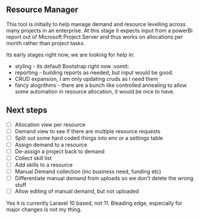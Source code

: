## Resource Manager

This tool is initially to help manage demand and resource levelling across many projects in an enterprise. 
At this stage it expects input from a powerBi report out of Microsoft Project Server and thus works on allocations per month rather than project tasks.

Its early stages right now, we are looking for help in:

* styling - its default Bootstrap right now :vomit:
* reporting - building reports as needed, but input would be good.
* CRUD expansion, I am only updating cruds as I need them
* fancy alogrithms - there are a bunch like controlled annealing to allow some automation in resource allocation, it would be nice to have.

## Next steps

- [ ] Allocation view per resource
- [ ] Demand view to see if there are multiple resource requests
- [ ] Split out some hard coded things into env or a settings table
- [ ] Assign demand to a resource
- [ ] De-assign a project back to demand
- [ ] Collect skill list
- [ ] Add skills to a resource
- [ ] Manual Demand collection (inc business need, funding etc)
- [ ] Differentiate manual demand from uploads so we don't delete the wrong stuff
- [ ] Allow editing of manual demand, but not uploaded

Yes it is currently Laravel 10 based, not 11. Bleading edge, especially for major changes is not my thing.
